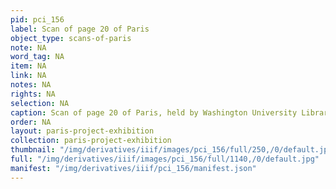 ```yaml
---
pid: pci_156
label: Scan of page 20 of Paris
object_type: scans-of-paris
note: NA
word_tag: NA
item: NA
link: NA
notes: NA
rights: NA
selection: NA
caption: Scan of page 20 of Paris, held by Washington University Libraries
order: NA
layout: paris-project-exhibition
collection: paris-project-exhibition
thumbnail: "/img/derivatives/iiif/images/pci_156/full/250,/0/default.jpg"
full: "/img/derivatives/iiif/images/pci_156/full/1140,/0/default.jpg"
manifest: "/img/derivatives/iiif/pci_156/manifest.json"
---
```

